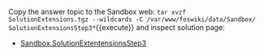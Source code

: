 Copy the answer topic to the Sandbox web: `tar xvzf SolutionExtensions.tgz --wildcards -C /var/www/foswiki/data/Sandbox/ SolutionExtensionsStep3*`{{execute}}
and inspect solution page:

*   [Sandbox.SolutionExtentensionsStep3](http://[[HOST_SUBDOMAIN]]-80-[[KATACODA_HOST]].environments.katacoda.com/foswiki/Sandbox/SolutionExtentensionsStep3)